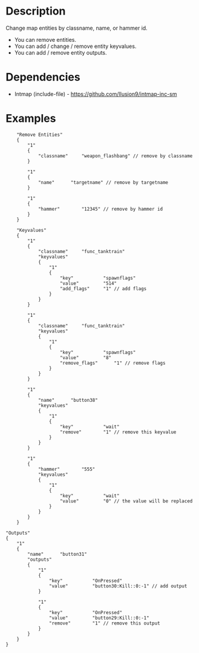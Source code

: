# Description
Change map entities by classname, name, or hammer id.
- You can remove entities.
- You can add / change / remove entity keyvalues.
- You can add / remove entity outputs.

# Dependencies
- Intmap (include-file) - https://github.com/Ilusion9/intmap-inc-sm

# Examples
```
	"Remove Entities"
	{
		"1"
		{
			"classname"		"weapon_flashbang" // remove by classname
		}
		
		"1"
		{
			"name"		"targetname" // remove by targetname
		}
    
		"1"
		{
			"hammer"		"12345" // remove by hammer id
		}
	}
```

```
	"Keyvalues"
	{
		"1"
		{
			"classname"		"func_tanktrain"
			"keyvalues"
			{
				"1"
				{
					"key"			"spawnflags"
					"value"			"514"
					"add_flags"		"1" // add flags
				}
			}
		}
    
		"1"
		{
			"classname"		"func_tanktrain"
			"keyvalues"
			{
				"1"
				{
					"key"			"spawnflags"
					"value"			"8"
					"remove_flags"		"1" // remove flags
				}
			}
		}
    
		"1"
		{
			"name"		"button38"
			"keyvalues"
			{
				"1"
				{
					"key"			"wait"
					"remove"		"1" // remove this keyvalue
				}
			}
		}
    
		"1"
		{
			"hammer"		"555"
			"keyvalues"
			{
				"1"
				{
					"key"			"wait"
					"value"			"0" // the value will be replaced
				}
			}
		}
	}
```
	"Outputs"
	{
		"1"
		{
			"name"		"button31"
			"outputs"
			{
				"1"
				{
					"key"			"OnPressed"
					"value"			"button30:Kill::0:-1" // add output
				}
				
				"1"
				{
					"key"			"OnPressed"
					"value"			"button29:Kill::0:-1"
					"remove"		"1" // remove this output
				}
			}
		}
	}
